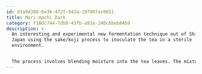 ```yaml
---
id: d3a9d308-6e38-472f-942a-197807ac0651
title: Mori-machi Dark
category: f10dc744-7db0-43fb-a91e-240c6beb84b9
description: >-
  An interesting and experimental new fermentation technique out of Shizuoka,
  Japan using the sake/koji process to inoculate the tea in a sterile
  environment. 


  The process involves blending moisture into the tea leaves. The mixture is then hit with highly heated steam and sterilized. After that, Kuro-koji bacteria is evenly added to inoculate the mixture. A machine then monitors the heat of the pile during fermentation and automatically mixes it if its temperature exceeds a certain point. Once fermentation is complete, the process is ended by being again sterilized with highly heated steam. The leaves are then roasted to complement the aromatics brought out in the koji fermentation.
---
```


